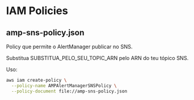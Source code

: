 # IAM Policies

## amp-sns-policy.json

Policy que permite o AlertManager publicar no SNS.

Substitua SUBSTITUA_PELO_SEU_TOPIC_ARN pelo ARN do teu tópico SNS.

Uso:
```bash
aws iam create-policy \
  --policy-name AMPAlertManagerSNSPolicy \
  --policy-document file://amp-sns-policy.json
```
